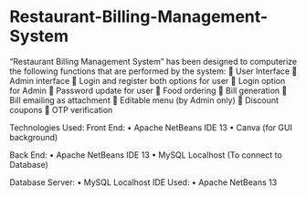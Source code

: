 # Restaurant-Billing-Management-System

“Restaurant Billing Management System” has been designed to computerize the following functions that are performed by the system:
	User Interface 
	Admin interface 
	Login and register both options for user
	Login option for Admin
	Password update for user
	Food ordering
	Bill generation
	Bill emailing as attachment
	Editable menu (by Admin only)
	Discount coupons 
	OTP verification

Technologies Used:
Front End:
•	Apache NetBeans IDE 13
•	Canva (for GUI background)

Back End:
•	Apache NetBeans IDE 13
•	MySQL Localhost (To connect to Database)

Database Server:
•	MySQL Localhost
IDE Used:
•	Apache NetBeans 13
